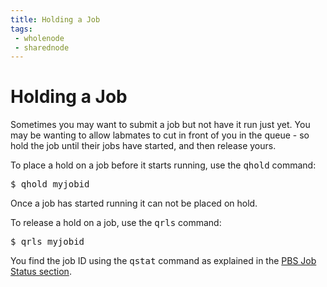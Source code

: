 ```yaml
---
title: Holding a Job
tags:
 - wholenode
 - sharednode
---
```


# Holding a Job

Sometimes you may want to submit a job but not have it run just yet. You may be wanting to allow labmates to cut in front of you in the queue - so hold the job until their jobs have started, and then release yours.

To place a hold on a job before it starts running, use the <kbd>qhold</kbd> command:

<pre>$ qhold myjobid</pre>

Once a job has started running it can not be placed on hold.

To release a hold on a job, use the <kbd>qrls</kbd> command:
<pre>$ qrls myjobid</pre>

You find the job ID using the <kbd>qstat</kbd> command as explained in the [PBS Job Status section](../status).

